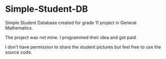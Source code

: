 # Simple-Student-DB
Simple Student Database created for grade 11 project in General Mathematics.

The project was not mine. I programmed their idea and got paid. 

I don't have permission to share the student pictures but feel free to use the source code. 
